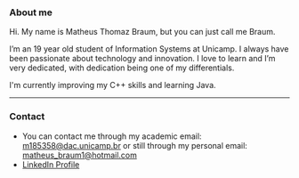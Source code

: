 ### About me

Hi. My name is Matheus Thomaz Braum, but you can just call me Braum. 

I’m an 19 year old student of Information Systems at Unicamp. I always have been passionate about technology
and innovation. I love to learn and I’m very dedicated, with dedication being one of my differentials. 

I'm currently improving my C++ skills and learning Java.

*** 

### Contact

- You can contact me through my academic email: m185358@dac.unicamp.br or still through my personal email: matheus_braum1@hotmail.com
- [LinkedIn Profile](https://www.linkedin.com/in/matheus-thomaz-braum-5562b417a/)

<!---
ThBraum/ThBraum is a ✨ special ✨ repository because its `README.md` (this file) appears on your GitHub profile.
You can click the Preview link to take a look at your changes.
--->
